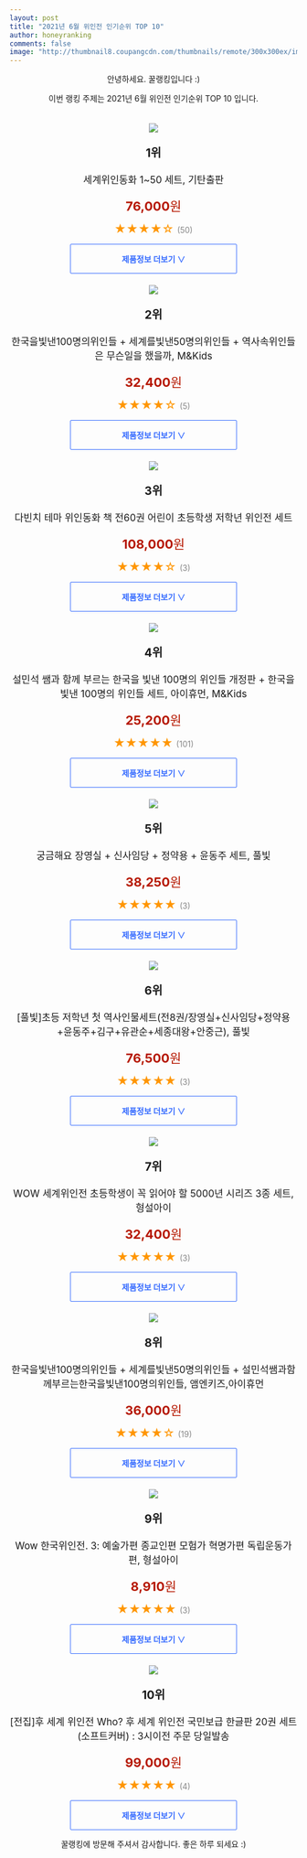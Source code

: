 ```yaml
--- 
layout: post 
title: "2021년 6월 위인전 인기순위 TOP 10" 
author: honeyranking 
comments: false 
image: "http://thumbnail8.coupangcdn.com/thumbnails/remote/300x300ex/image/product/image/vendoritem/2017/01/11/3002249733/7560524b-2f57-4284-af84-961e848f0424.jpg" 
--- 
```

<p style="text-align: center;">안녕하세요. 꿀랭킹입니다 :)</p> <p style="text-align: center;">이번 랭킹 주제는 2021년 6월 위인전 인기순위 TOP 10 입니다.</p><center><img src="http://thumbnail8.coupangcdn.com/thumbnails/remote/300x300ex/image/product/image/vendoritem/2017/01/11/3002249733/7560524b-2f57-4284-af84-961e848f0424.jpg" style="margin-top:20px" /></center> <p style="text-align: center; font-size: 20px"><b>1위</b></p> <p style="text-align: center; font-size: 17px">세계위인동화 1~50 세트, 기탄출판</p> <p style="text-align: center;"><span style="color: #b61800; font-size: 22px;"><b>76,000</b>원</span></p> <p style="text-align: center;"><span style="color: #ff9600; font-size: 20px;">★★★★☆ </span><span style="color: #878787;">(50)</span></p> <center><a href="https://coupa.ng/b2ykof"> <div style="font-size: 14px; display: inline-block; padding: 15px 90px; color: #346aff; border-radius: 2px; border: 1px solid #346aff; cursor: pointer;"><b>제품정보 더보기 &or;</b></div> </a></center><center><img src="http://thumbnail7.coupangcdn.com/thumbnails/remote/300x300ex/image/retail/images/2020/02/07/12/9/4be1c51c-d551-4cb3-83d0-8283aedfcb54.jpg" style="margin-top:20px" /></center> <p style="text-align: center; font-size: 20px"><b>2위</b></p> <p style="text-align: center; font-size: 17px">한국을빛낸100명의위인들 + 세계를빛낸50명의위인들 + 역사속위인들은 무슨일을 했을까, M&Kids</p> <p style="text-align: center;"><span style="color: #b61800; font-size: 22px;"><b>32,400</b>원</span></p> <p style="text-align: center;"><span style="color: #ff9600; font-size: 20px;">★★★★☆ </span><span style="color: #878787;">(5)</span></p> <center><a href="https://coupa.ng/b2ykoh"> <div style="font-size: 14px; display: inline-block; padding: 15px 90px; color: #346aff; border-radius: 2px; border: 1px solid #346aff; cursor: pointer;"><b>제품정보 더보기 &or;</b></div> </a></center><center><img src="http://thumbnail9.coupangcdn.com/thumbnails/remote/300x300ex/image/vendor_inventory/43c7/6662d180ba69f134d7f931dc7aa9fb965d1247fda7f4c803f743ffb5eecd.jpg" style="margin-top:20px" /></center> <p style="text-align: center; font-size: 20px"><b>3위</b></p> <p style="text-align: center; font-size: 17px">다빈치 테마 위인동화 책 전60권 어린이 초등학생 저학년 위인전 세트</p> <p style="text-align: center;"><span style="color: #b61800; font-size: 22px;"><b>108,000</b>원</span></p> <p style="text-align: center;"><span style="color: #ff9600; font-size: 20px;">★★★★☆ </span><span style="color: #878787;">(3)</span></p> <center><a href="https://coupa.ng/b2ykok"> <div style="font-size: 14px; display: inline-block; padding: 15px 90px; color: #346aff; border-radius: 2px; border: 1px solid #346aff; cursor: pointer;"><b>제품정보 더보기 &or;</b></div> </a></center><center><img src="http://thumbnail7.coupangcdn.com/thumbnails/remote/300x300ex/image/retail/images/2019/12/11/22/0/e9ea315d-5c5b-475d-9408-49587505b3ff.jpg" style="margin-top:20px" /></center> <p style="text-align: center; font-size: 20px"><b>4위</b></p> <p style="text-align: center; font-size: 17px">설민석 쌤과 함께 부르는 한국을 빛낸 100명의 위인들 개정판 + 한국을 빛낸 100명의 위인들 세트, 아이휴먼, M&Kids</p> <p style="text-align: center;"><span style="color: #b61800; font-size: 22px;"><b>25,200</b>원</span></p> <p style="text-align: center;"><span style="color: #ff9600; font-size: 20px;">★★★★★ </span><span style="color: #878787;">(101)</span></p> <center><a href="https://coupa.ng/b2ykom"> <div style="font-size: 14px; display: inline-block; padding: 15px 90px; color: #346aff; border-radius: 2px; border: 1px solid #346aff; cursor: pointer;"><b>제품정보 더보기 &or;</b></div> </a></center><center><img src="http://thumbnail7.coupangcdn.com/thumbnails/remote/300x300ex/image/retail/images/2020/06/03/10/0/8b3037d5-ac4d-43b2-81c0-f02d6554dbe3.jpg" style="margin-top:20px" /></center> <p style="text-align: center; font-size: 20px"><b>5위</b></p> <p style="text-align: center; font-size: 17px">궁금해요 장영실 + 신사임당 + 정약용 + 윤동주 세트, 풀빛</p> <p style="text-align: center;"><span style="color: #b61800; font-size: 22px;"><b>38,250</b>원</span></p> <p style="text-align: center;"><span style="color: #ff9600; font-size: 20px;">★★★★★ </span><span style="color: #878787;">(3)</span></p> <center><a href="https://coupa.ng/b2ykop"> <div style="font-size: 14px; display: inline-block; padding: 15px 90px; color: #346aff; border-radius: 2px; border: 1px solid #346aff; cursor: pointer;"><b>제품정보 더보기 &or;</b></div> </a></center><center><img src="http://thumbnail6.coupangcdn.com/thumbnails/remote/300x300ex/image/retail/images/2020/06/03/10/2/eff8f92a-40ce-4f7d-bc70-b26cbd3fad24.jpg" style="margin-top:20px" /></center> <p style="text-align: center; font-size: 20px"><b>6위</b></p> <p style="text-align: center; font-size: 17px">[풀빛]초등 저학년 첫 역사인물세트(전8권/장영실+신사임당+정약용+윤동주+김구+유관순+세종대왕+안중근), 풀빛</p> <p style="text-align: center;"><span style="color: #b61800; font-size: 22px;"><b>76,500</b>원</span></p> <p style="text-align: center;"><span style="color: #ff9600; font-size: 20px;">★★★★★ </span><span style="color: #878787;">(3)</span></p> <center><a href="https://coupa.ng/b2ykoq"> <div style="font-size: 14px; display: inline-block; padding: 15px 90px; color: #346aff; border-radius: 2px; border: 1px solid #346aff; cursor: pointer;"><b>제품정보 더보기 &or;</b></div> </a></center><center><img src="http://thumbnail6.coupangcdn.com/thumbnails/remote/300x300ex/image/retail/images/2020/06/09/10/1/1b247b5f-196f-4d84-8906-5feafbcc97b3.jpg" style="margin-top:20px" /></center> <p style="text-align: center; font-size: 20px"><b>7위</b></p> <p style="text-align: center; font-size: 17px">WOW 세계위인전 초등학생이 꼭 읽어야 할 5000년 시리즈 3종 세트, 형설아이</p> <p style="text-align: center;"><span style="color: #b61800; font-size: 22px;"><b>32,400</b>원</span></p> <p style="text-align: center;"><span style="color: #ff9600; font-size: 20px;">★★★★★ </span><span style="color: #878787;">(3)</span></p> <center><a href="https://coupa.ng/b2ykor"> <div style="font-size: 14px; display: inline-block; padding: 15px 90px; color: #346aff; border-radius: 2px; border: 1px solid #346aff; cursor: pointer;"><b>제품정보 더보기 &or;</b></div> </a></center><center><img src="http://thumbnail8.coupangcdn.com/thumbnails/remote/300x300ex/image/retail/images/2020/02/07/12/4/6d2c77c6-5a78-49e2-8f26-4458c7d7eff7.jpg" style="margin-top:20px" /></center> <p style="text-align: center; font-size: 20px"><b>8위</b></p> <p style="text-align: center; font-size: 17px">한국을빛낸100명의위인들 + 세계를빛낸50명의위인들 + 설민석쌤과함께부르는한국을빛낸100명의위인들, 앰엔키즈,아이휴먼</p> <p style="text-align: center;"><span style="color: #b61800; font-size: 22px;"><b>36,000</b>원</span></p> <p style="text-align: center;"><span style="color: #ff9600; font-size: 20px;">★★★★☆ </span><span style="color: #878787;">(19)</span></p> <center><a href="https://coupa.ng/b2ykos"> <div style="font-size: 14px; display: inline-block; padding: 15px 90px; color: #346aff; border-radius: 2px; border: 1px solid #346aff; cursor: pointer;"><b>제품정보 더보기 &or;</b></div> </a></center><center><img src="http://thumbnail8.coupangcdn.com/thumbnails/remote/300x300ex/image/vendor_inventory/41cb/7d643a86dbba0b53070442c125d877aa5048c06489c83f17ecdc6a94284e.jpg" style="margin-top:20px" /></center> <p style="text-align: center; font-size: 20px"><b>9위</b></p> <p style="text-align: center; font-size: 17px">Wow 한국위인전. 3: 예술가편 종교인편 모험가 혁명가편 독립운동가편, 형설아이</p> <p style="text-align: center;"><span style="color: #b61800; font-size: 22px;"><b>8,910</b>원</span></p> <p style="text-align: center;"><span style="color: #ff9600; font-size: 20px;">★★★★★ </span><span style="color: #878787;">(3)</span></p> <center><a href="https://coupa.ng/b2ykou"> <div style="font-size: 14px; display: inline-block; padding: 15px 90px; color: #346aff; border-radius: 2px; border: 1px solid #346aff; cursor: pointer;"><b>제품정보 더보기 &or;</b></div> </a></center><center><img src="http://thumbnail7.coupangcdn.com/thumbnails/remote/300x300ex/image/vendor_inventory/f4f9/596c2341c44b62d5f45a386bc1490305cdf67d4e71f56f7e1e929821060c.png" style="margin-top:20px" /></center> <p style="text-align: center; font-size: 20px"><b>10위</b></p> <p style="text-align: center; font-size: 17px">[전집]후 세계 위인전 Who? 후 세계 위인전 국민보급 한글판 20권 세트 (소프트커버) : 3시이전 주문 당일발송</p> <p style="text-align: center;"><span style="color: #b61800; font-size: 22px;"><b>99,000</b>원</span></p> <p style="text-align: center;"><span style="color: #ff9600; font-size: 20px;">★★★★★ </span><span style="color: #878787;">(4)</span></p> <center><a href="https://coupa.ng/b2ykov"> <div style="font-size: 14px; display: inline-block; padding: 15px 90px; color: #346aff; border-radius: 2px; border: 1px solid #346aff; cursor: pointer;"><b>제품정보 더보기 &or;</b></div> </a></center> <p style="text-align: center;">꿀랭킹에 방문해 주셔서 감사합니다. 좋은 하루 되세요 :)</p>
